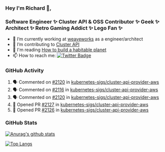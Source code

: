 ### Hey I'm Richard 👋, 

<h3 align="left">Software Engineer ✨ Cluster API & OSS Contributor ✨ Geek ✨ Architect ✨ Retro Gaming Addict ✨ Lego Fan ✨</h3>

- 🔭 I’m currently working at [weaveworks](https://github.com/weaveworks) as a engineer/architect
- 👯 I’m contributing to [Cluster API](https://github.com/kubernetes-sigs/cluster-api-provider-aws/pulls?q=is%3Aissue+is%3Apr+author%3Arichardcase+)
- 💬 I'm reading [How to build a habitable planet](https://www.amazon.co.uk/How-Build-Habitable-Planet-Humankind/dp/0691140065)
- 📫 How to reach me: [![Twitter Badge](https://img.shields.io/badge/-@fruit_case-00acee?style=flat&logo=Twitter&logoColor=white)](https://twitter.com/intent/follow?screen_name=fruit_case "Follow on Twitter")

### GitHub Activity 

<!--START_SECTION:activity-->
1. 🗣 Commented on [#2120](https://github.com/kubernetes-sigs/cluster-api-provider-aws/issues/2120) in [kubernetes-sigs/cluster-api-provider-aws](https://github.com/kubernetes-sigs/cluster-api-provider-aws)
2. 🗣 Commented on [#2116](https://github.com/kubernetes-sigs/cluster-api-provider-aws/issues/2116) in [kubernetes-sigs/cluster-api-provider-aws](https://github.com/kubernetes-sigs/cluster-api-provider-aws)
3. 🗣 Commented on [#2120](https://github.com/kubernetes-sigs/cluster-api-provider-aws/issues/2120) in [kubernetes-sigs/cluster-api-provider-aws](https://github.com/kubernetes-sigs/cluster-api-provider-aws)
4. 💪 Opened PR [#2127](https://github.com/kubernetes-sigs/cluster-api-provider-aws/pull/2127) in [kubernetes-sigs/cluster-api-provider-aws](https://github.com/kubernetes-sigs/cluster-api-provider-aws)
5. 💪 Opened PR [#2126](https://github.com/kubernetes-sigs/cluster-api-provider-aws/pull/2126) in [kubernetes-sigs/cluster-api-provider-aws](https://github.com/kubernetes-sigs/cluster-api-provider-aws)
<!--END_SECTION:activity-->

### GitHub Stats

[![Anurag's github stats](https://github-readme-stats.vercel.app/api?username=richardcase&count_private=true&show_icons=true)](https://github.com/anuraghazra/github-readme-stats)

[![Top Langs](https://github-readme-stats.vercel.app/api/top-langs/?username=richardcase&hide=html&layout=compact)](https://github.com/anuraghazra/github-readme-stats)
